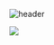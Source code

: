 ![header](https://capsule-render.vercel.app/api?type=waving&color=auto&height=300&section=header&text=I'm%20Subin&fontSize=90&animation=fadeIn&fontColor=ffffff)

<img src="https://img.shields.io/badge/Java-007396?style=flat&logo=Java&logoColor=white"/></a>

